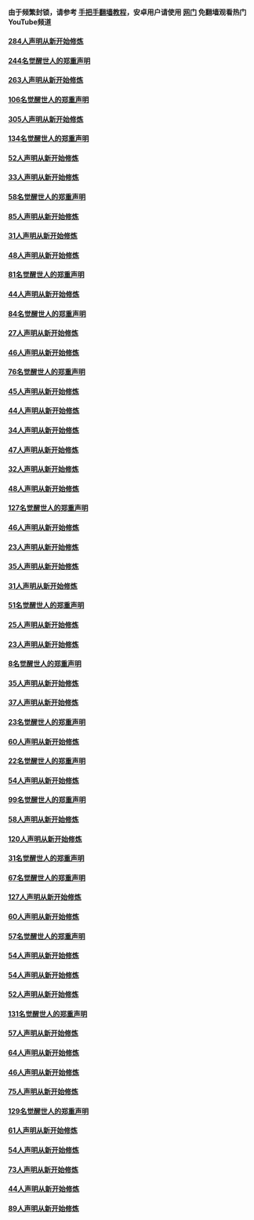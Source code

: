 #### 由于频繁封锁，请参考 [手把手翻墙教程](https://github.com/gfw-breaker/guides/wiki/)，安卓用户请使用 [网门](https://github.com/gfw-breaker/nogfw/blob/master/dl.md?t=03300701) 免翻墙观看热门YouTube频道 

#### [284人声明从新开始修炼](../pages/91/422707.md?t=03300701) 

#### [244名觉醒世人的郑重声明](../pages/91/422706.md?t=03300701) 

#### [263人声明从新开始修炼](../pages/91/422553.md?t=03300701) 

#### [106名觉醒世人的郑重声明](../pages/91/422552.md?t=03300701) 

#### [305人声明从新开始修炼](../pages/91/422153.md?t=03300701) 

#### [134名觉醒世人的郑重声明](../pages/91/422152.md?t=03300701) 

#### [52人声明从新开始修炼](../pages/91/421846.md?t=03300701) 

#### [33人声明从新开始修炼](../pages/91/421804.md?t=03300701) 

#### [58名觉醒世人的郑重声明](../pages/91/421845.md?t=03300701) 

#### [85人声明从新开始修炼](../pages/91/421769.md?t=03300701) 

#### [31人声明从新开始修炼](../pages/91/421763.md?t=03300701) 

#### [48人声明从新开始修炼](../pages/91/421605.md?t=03300701) 

#### [81名觉醒世人的郑重声明](../pages/91/421656.md?t=03300701) 

#### [44人声明从新开始修炼](../pages/91/421544.md?t=03300701) 

#### [84名觉醒世人的郑重声明](../pages/91/421543.md?t=03300701) 

#### [27人声明从新开始修炼](../pages/91/421465.md?t=03300701) 

#### [46人声明从新开始修炼](../pages/91/421454.md?t=03300701) 

#### [76名觉醒世人的郑重声明](../pages/91/421453.md?t=03300701) 

#### [45人声明从新开始修炼](../pages/91/421452.md?t=03300701) 

#### [44人声明从新开始修炼](../pages/91/421422.md?t=03300701) 

#### [34人声明从新开始修炼](../pages/91/421322.md?t=03300701) 

#### [47人声明从新开始修炼](../pages/91/421264.md?t=03300701) 

#### [32人声明从新开始修炼](../pages/91/421225.md?t=03300701) 

#### [48人声明从新开始修炼](../pages/91/421202.md?t=03300701) 

#### [127名觉醒世人的郑重声明](../pages/91/421224.md?t=03300701) 

#### [46人声明从新开始修炼](../pages/91/421203.md?t=03300701) 

#### [23人声明从新开始修炼](../pages/91/421138.md?t=03300701) 

#### [35人声明从新开始修炼](../pages/91/421122.md?t=03300701) 

#### [31人声明从新开始修炼](../pages/91/421081.md?t=03300701) 

#### [51名觉醒世人的郑重声明](../pages/91/421080.md?t=03300701) 

#### [25人声明从新开始修炼](../pages/91/421020.md?t=03300701) 

#### [23人声明从新开始修炼](../pages/91/420884.md?t=03300701) 

#### [8名觉醒世人的郑重声明](../pages/91/420883.md?t=03300701) 

#### [35人声明从新开始修炼](../pages/91/420809.md?t=03300701) 

#### [37人声明从新开始修炼](../pages/91/420766.md?t=03300701) 

#### [23名觉醒世人的郑重声明](../pages/91/420765.md?t=03300701) 

#### [60人声明从新开始修炼](../pages/91/420727.md?t=03300701) 

#### [22名觉醒世人的郑重声明](../pages/91/420726.md?t=03300701) 

#### [54人声明从新开始修炼](../pages/91/420529.md?t=03300701) 

#### [99名觉醒世人的郑重声明](../pages/91/420528.md?t=03300701) 

#### [58人声明从新开始修炼](../pages/91/420198.md?t=03300701) 

#### [120人声明从新开始修炼](../pages/91/420141.md?t=03300701) 

#### [31名觉醒世人的郑重声明](../pages/91/420197.md?t=03300701) 

#### [67名觉醒世人的郑重声明](../pages/91/420140.md?t=03300701) 

#### [127人声明从新开始修炼](../pages/91/420082.md?t=03300701) 

#### [60人声明从新开始修炼](../pages/91/420081.md?t=03300701) 

#### [57名觉醒世人的郑重声明](../pages/91/420080.md?t=03300701) 

#### [54人声明从新开始修炼](../pages/91/419533.md?t=03300701) 

#### [54人声明从新开始修炼](../pages/91/419532.md?t=03300701) 

#### [52人声明从新开始修炼](../pages/91/419531.md?t=03300701) 

#### [131名觉醒世人的郑重声明](../pages/91/419530.md?t=03300701) 

#### [57人声明从新开始修炼](../pages/91/419430.md?t=03300701) 

#### [64人声明从新开始修炼](../pages/91/419429.md?t=03300701) 

#### [46人声明从新开始修炼](../pages/91/419428.md?t=03300701) 

#### [75人声明从新开始修炼](../pages/91/419427.md?t=03300701) 

#### [129名觉醒世人的郑重声明](../pages/91/419426.md?t=03300701) 

#### [61人声明从新开始修炼](../pages/91/419198.md?t=03300701) 

#### [54人声明从新开始修炼](../pages/91/419197.md?t=03300701) 

#### [73人声明从新开始修炼](../pages/91/419196.md?t=03300701) 

#### [44人声明从新开始修炼](../pages/91/419075.md?t=03300701) 

#### [89人声明从新开始修炼](../pages/91/419074.md?t=03300701) 

